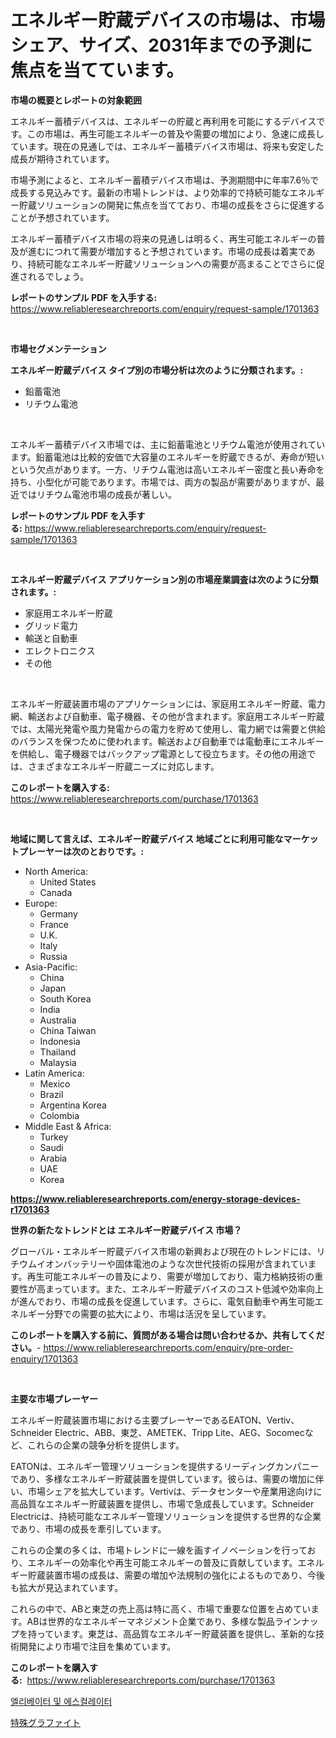 <p><h1>エネルギー貯蔵デバイスの市場は、市場シェア、サイズ、2031年までの予測に焦点を当てています。</h1></p><p><strong>市場の概要とレポートの対象範囲</strong></p>
<p><p>エネルギー蓄積デバイスは、エネルギーの貯蔵と再利用を可能にするデバイスです。この市場は、再生可能エネルギーの普及や需要の増加により、急速に成長しています。現在の見通しでは、エネルギー蓄積デバイス市場は、将来も安定した成長が期待されています。</p><p>市場予測によると、エネルギー蓄積デバイス市場は、予測期間中に年率7.6％で成長する見込みです。最新の市場トレンドは、より効率的で持続可能なエネルギー貯蔵ソリューションの開発に焦点を当てており、市場の成長をさらに促進することが予想されています。</p><p>エネルギー蓄積デバイス市場の将来の見通しは明るく、再生可能エネルギーの普及が進むにつれて需要が増加すると予想されています。市場の成長は着実であり、持続可能なエネルギー貯蔵ソリューションへの需要が高まることでさらに促進されるでしょう。</p></p>
<p><strong>レポートのサンプル PDF を入手する:</strong> <a href="https://www.reliableresearchreports.com/enquiry/request-sample/1701363">https://www.reliableresearchreports.com/enquiry/request-sample/1701363</a></p>
<p>&nbsp;</p>
<p><strong>市場セグメンテーション</strong></p>
<p><strong>エネルギー貯蔵デバイス タイプ別の市場分析は次のように分類されます。:</strong></p>
<p><ul><li>鉛蓄電池</li><li>リチウム電池</li></ul></p>
<p>&nbsp;</p>
<p><p>エネルギー蓄積デバイス市場では、主に鉛蓄電池とリチウム電池が使用されています。鉛蓄電池は比較的安価で大容量のエネルギーを貯蔵できるが、寿命が短いという欠点があります。一方、リチウム電池は高いエネルギー密度と長い寿命を持ち、小型化が可能であります。市場では、両方の製品が需要がありますが、最近ではリチウム電池市場の成長が著しい。</p></p>
<p><strong>レポートのサンプル PDF を入手する:</strong>&nbsp;<a href="https://www.reliableresearchreports.com/enquiry/request-sample/1701363">https://www.reliableresearchreports.com/enquiry/request-sample/1701363</a></p>
<p>&nbsp;</p>
<p><strong> エネルギー貯蔵デバイス アプリケーション別の市場産業調査は次のように分類されます。:</strong></p>
<p><ul><li>家庭用エネルギー貯蔵</li><li>グリッド電力</li><li>輸送と自動車</li><li>エレクトロニクス</li><li>その他</li></ul></p>
<p>&nbsp;</p>
<p><p>エネルギー貯蔵装置市場のアプリケーションには、家庭用エネルギー貯蔵、電力網、輸送および自動車、電子機器、その他が含まれます。家庭用エネルギー貯蔵では、太陽光発電や風力発電からの電力を貯めて使用し、電力網では需要と供給のバランスを保つために使われます。輸送および自動車では電動車にエネルギーを供給し、電子機器ではバックアップ電源として役立ちます。その他の用途では、さまざまなエネルギー貯蔵ニーズに対応します。</p></p>
<p><strong>このレポートを購入する:</strong>&nbsp; <a href="https://www.reliableresearchreports.com/purchase/1701363">https://www.reliableresearchreports.com/purchase/1701363</a></p>
<p>&nbsp;</p>
<p><strong>地域に関して言えば、エネルギー貯蔵デバイス 地域ごとに利用可能なマーケットプレーヤーは次のとおりです。:</strong></p>
<p><ul>
    <li>
        North America:
        <ul>
            <li>United States</li>
            <li>Canada</li>
        </ul>
    </li>
    <li>
        Europe:
        <ul>
            <li>Germany</li>
            <li>France</li>
            <li>U.K.</li>
            <li>Italy</li>
            <li>Russia</li>
        </ul>
    </li>
    <li>
        Asia-Pacific:
        <ul>
            <li>China</li>
            <li>Japan</li>
            <li>South Korea</li>
            <li>India</li>
            <li>Australia</li>
            <li>China Taiwan</li>
            <li>Indonesia</li>
            <li>Thailand</li>
            <li>Malaysia</li>
        </ul>
    </li>
    <li>
        Latin America:
        <ul>
            <li>Mexico</li>
            <li>Brazil</li>
            <li>Argentina Korea</li>
            <li>Colombia</li>
        </ul>
    </li>
    <li>
        Middle East & Africa:
        <ul>
            <li>Turkey</li>
            <li>Saudi</li>
            <li>Arabia</li>
            <li>UAE</li>
            <li>Korea</li>
        </ul>
    </li>
    </ul></p>
<p><strong><a href="https://www.reliableresearchreports.com/energy-storage-devices-r1701363">https://www.reliableresearchreports.com/energy-storage-devices-r1701363</a></strong>&nbsp;</p>
<p><strong>世界の新たなトレンドとは エネルギー貯蔵デバイス 市場？</strong></p>
<p><p>グローバル・エネルギー貯蔵デバイス市場の新興および現在のトレンドには、リチウムイオンバッテリーや固体電池のような次世代技術の採用が含まれています。再生可能エネルギーの普及により、需要が増加しており、電力格納技術の重要性が高まっています。また、エネルギー貯蔵デバイスのコスト低減や効率向上が進んでおり、市場の成長を促進しています。さらに、電気自動車や再生可能エネルギー分野での需要の拡大により、市場は活況を呈しています。</p></p>
<p><strong>このレポートを購入する前に、質問がある場合は問い合わせるか、共有してください。</strong>- <a href="https://www.reliableresearchreports.com/enquiry/pre-order-enquiry/1701363">https://www.reliableresearchreports.com/enquiry/pre-order-enquiry/1701363</a></p>
<p>&nbsp;</p>
<p><strong>主要な市場プレーヤー</strong></p>
<p><p>エネルギー貯蔵装置市場における主要プレーヤーであるEATON、Vertiv、Schneider Electric、ABB、東芝、AMETEK、Tripp Lite、AEG、Socomecなど、これらの企業の競争分析を提供します。</p><p>EATONは、エネルギー管理ソリューションを提供するリーディングカンパニーであり、多様なエネルギー貯蔵装置を提供しています。彼らは、需要の増加に伴い、市場シェアを拡大しています。Vertivは、データセンターや産業用途向けに高品質なエネルギー貯蔵装置を提供し、市場で急成長しています。Schneider Electricは、持続可能なエネルギー管理ソリューションを提供する世界的な企業であり、市場の成長を牽引しています。</p><p>これらの企業の多くは、市場トレンドに一線を画すイノベーションを行っており、エネルギーの効率化や再生可能エネルギーの普及に貢献しています。エネルギー貯蔵装置市場の成長は、需要の増加や法規制の強化によるものであり、今後も拡大が見込まれています。</p><p>これらの中で、ABと東芝の売上高は特に高く、市場で重要な位置を占めています。ABは世界的なエネルギーマネジメント企業であり、多様な製品ラインナップを持っています。東芝は、高品質なエネルギー貯蔵装置を提供し、革新的な技術開発により市場で注目を集めています。</p></p>
<p><strong>このレポートを購入する:</strong>&nbsp;&nbsp;<a href="https://www.reliableresearchreports.com/purchase/1701363">https://www.reliableresearchreports.com/purchase/1701363</a></p>
<p><p><a href="https://medium.com/@porterhntz2023/%EC%97%98%EB%A6%AC%EB%B2%A0%EC%9D%B4%ED%84%B0-%EB%B0%8F-%EC%97%90%EC%8A%A4%EC%BB%AC%EB%A0%88%EC%9D%B4%ED%84%B0-%EC%8B%9C%EC%9E%A5-%EC%A0%90%EC%9C%A0%EC%9C%A8-%EB%B3%80%ED%99%94-%EB%B0%8F-%EC%8B%9C%EC%9E%A5-%EC%84%B1%EC%9E%A5-%ED%8A%B8%EB%A0%8C%EB%93%9C-2024-2031-04bd0cdb92e5">엘리베이터 및 에스컬레이터</a></p><p><a href="https://medium.com/@brittanyvon2023/%E5%B0%82%E9%96%80%E3%82%B0%E3%83%A9%E3%83%95%E3%82%A1%E3%82%A4%E3%83%88%E5%B8%82%E5%A0%B4%E3%81%AE%E3%82%B7%E3%82%A7%E3%82%A2%E3%81%AE%E9%80%B2%E5%8C%96%E3%81%A8%E5%B8%82%E5%A0%B4%E6%88%90%E9%95%B7%E3%83%88%E3%83%AC%E3%83%B3%E3%83%892024%E5%B9%B4%E3%81%8B%E3%82%892031%E5%B9%B4%E3%81%BE%E3%81%A7-a681588f91ea">特殊グラファイト</a></p></p>